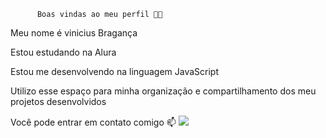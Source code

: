 
          Boas vindas ao meu perfil 💙💙

Meu nome é vinicius Bragança

Estou estudando na Alura

Estou me desenvolvendo na linguagem JavaScript

Utilizo esse espaço para minha organização e compartilhamento dos meu projetos desenvolvidos

Você pode entrar em contato comigo 📫
![](https://i.gifer.com/3Pr0.gif)
